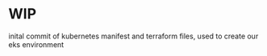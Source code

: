 # WIP ##
inital commit of kubernetes manifest and terraform files, used to create our eks environment
